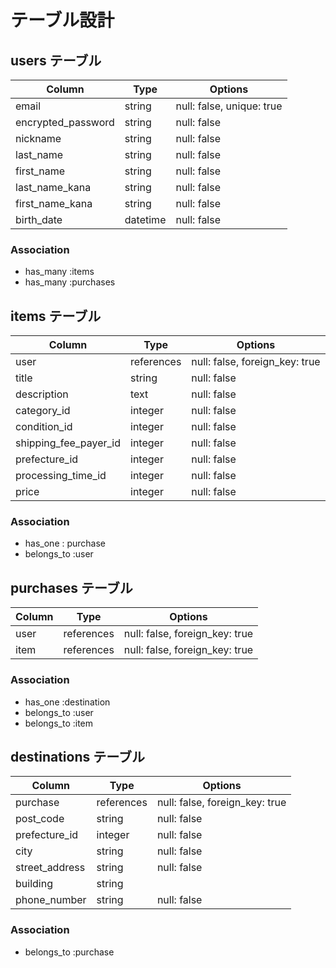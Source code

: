 # テーブル設計

## users テーブル

| Column             | Type   | Options     |
| ------------------ | ------ | ----------- |
| email               | string | null: false, unique: true |
| encrypted_password   | string | null: false |
| nickname            | string | null: false |
| last_name   | string | null: false |
| first_name   | string | null: false |
| last_name_kana   | string | null: false |
| first_name_kana   | string | null: false |
| birth_date   | datetime | null: false |

### Association

- has_many :items
- has_many :purchases


## items テーブル

| Column | Type   | Options     |
| ------ | ------ | ----------- |
| user   | references | null: false, foreign_key: true |
| title   | string | null: false |
| description   | text | null: false |
| category_id   | integer | null: false |
| condition_id   | integer | null: false |
| shipping_fee_payer_id   | integer | null: false |
| prefecture_id   | integer | null: false |
| processing_time_id   | integer | null: false |
| price   | integer | null: false |

### Association

- has_one : purchase
- belongs_to :user


## purchases テーブル

| Column  | Type       | Options                        |
| ------- | ---------- | ------------------------------ |
| user    | references | null: false, foreign_key: true |
| item    | references | null: false, foreign_key: true |

### Association

- has_one :destination
- belongs_to :user
- belongs_to :item


## destinations テーブル

| Column | Type   | Options     |
| ------ | ------ | ----------- |
| purchase   | references | null: false, foreign_key: true |
| post_code   | string | null: false |
| prefecture_id   | integer | null: false |
| city   | string | null: false |
| street_address | string | null: false |
| building   | string |  |
| phone_number   | string | null: false |


### Association

- belongs_to :purchase